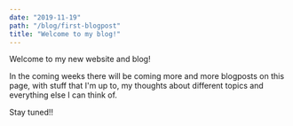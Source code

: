 ```yaml
---
date: "2019-11-19"
path: "/blog/first-blogpost"
title: "Welcome to my blog!"
---
```

Welcome to my new website and blog!

In the coming weeks there will be coming more and more blogposts on this page, with stuff that I'm up to, my thoughts about different topics and everything else I can think of.

Stay tuned!!
